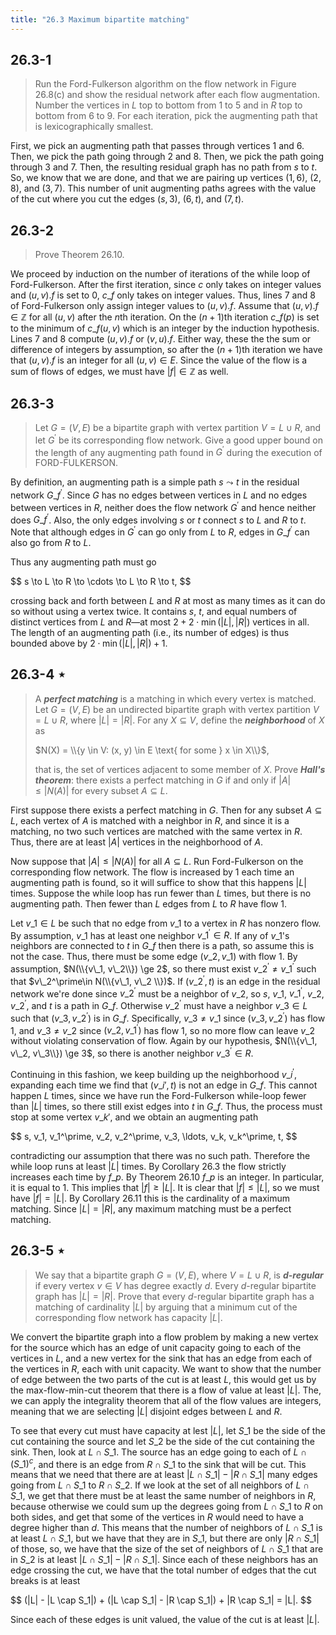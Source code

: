 ```yaml
---
title: "26.3 Maximum bipartite matching"
---
```


## 26.3-1

> Run the Ford-Fulkerson algorithm on the flow network in Figure 26.8\(c\) and show the residual network after each flow augmentation. Number the vertices in $L$ top to bottom from 1 to 5 and in $R$ top to bottom from 6 to 9. For each iteration, pick the augmenting path that is lexicographically smallest.

First, we pick an augmenting path that passes through vertices 1 and 6. Then, we pick the path going through 2 and 8. Then, we pick the path going through 3 and 7. Then, the resulting residual graph has no path from $s$ to $t$. So, we know that we are done, and that we are pairing up vertices $(1, 6)$, $(2, 8)$, and $(3, 7)$. This number of unit augmenting paths agrees with the value of the cut where you cut the edges $(s, 3)$, $(6, t)$, and $(7, t)$.

## 26.3-2

> Prove Theorem 26.10.

We proceed by induction on the number of iterations of the while loop of Ford-Fulkerson. After the first iteration, since $c$ only takes on integer values and $(u, v).f$ is set to $0$, $c\_f$ only takes on integer values. Thus, lines 7 and 8 of Ford-Fulkerson only assign integer values to $(u, v).f$. Assume that $(u, v).f \in \mathbb Z$ for all $(u, v)$ after the $n$th iteration. On the $(n + 1)$th iteration $c\_f(p)$ is set to the minimum of $c\_f(u, v)$ which is an integer by the induction hypothesis. Lines 7 and 8 compute $(u, v).f$ or $(v, u).f$. Either way, these the the sum or difference of integers by assumption, so after the $(n + 1)$th iteration we have that $(u, v).f$ is an integer for all $(u, v) \in E$. Since the value of the flow is a sum of flows of edges, we must have $|f| \in \mathbb Z$ as well.

## 26.3-3

> Let $G = (V, E)$ be a bipartite graph with vertex partition $V = L \cup R$, and let $G^\prime$ be its corresponding flow network. Give a good upper bound on the length of any augmenting path found in $G^\prime$ during the execution of $\text{FORD-FULKERSON}$.

By definition, an augmenting path is a simple path $s \leadsto t$ in the residual network $G\_f^\prime$. Since $G$ has no edges between vertices in $L$ and no edges between vertices in $R$, neither does the flow network $G^\prime$ and hence neither does $G\_f^\prime$. Also, the only edges involving $s$ or $t$ connect $s$ to $L$ and $R$ to $t$. Note that although edges in $G^\prime$ can go only from $L$ to $R$, edges in $G\_f^\prime$ can also go from $R$ to $L$.

Thus any augmenting path must go

<div>
$$
s \to L \to R \to \cdots \to L \to R \to t,
$$
</div>

crossing back and forth between $L$ and $R$ at most as many times as it can do so without using a vertex twice. It contains $s$, $t$, and equal numbers of distinct vertices from $L$ and $R$—at most $2 + 2 \cdot \min(|L|, |R|)$ vertices in all. The length of an augmenting path (i.e., its number of edges) is thus bounded above by $2 \cdot \min(|L|, |R|) + 1$.

## 26.3-4 $\star$

> A __*perfect matching*__ is a matching in which every vertex is matched. Let $G = (V, E)$ be an undirected bipartite graph with vertex partition $V = L \cup R$, where $|L| = |R|$. For any $X \subseteq V$, define the __*neighborhood*__ of $X$ as
> 
> $N(X) = \\{y \in V: (x, y) \in E \text{ for some } x \in X\\}$,
> 
> that is, the set of vertices adjacent to some member of $X$. Prove __*Hall's theorem*__: there exists a perfect matching in $G$ if and only if $|A| \le |N(A)|$ for every subset $A \subseteq L$.

First suppose there exists a perfect matching in $G$. Then for any subset $A \subseteq L$, each vertex of $A$ is matched with a neighbor in $R$, and since it is a matching, no two such vertices are matched with the same vertex in $R$. Thus, there are at least $|A|$ vertices in the neighborhood of $A$.

Now suppose that $|A| \le |N(A)|$ for all $A \subseteq L$. Run Ford-Fulkerson on the corresponding flow network. The flow is increased by $1$ each time an augmenting path is found, so it will suffice to show that this happens $|L|$ times. Suppose the while loop has run fewer than $L$ times, but there is no augmenting path. Then fewer than $L$ edges from $L$ to $R$ have flow $1$. 

Let $v\_1 \in L$ be such that no edge from $v\_1$ to a vertex in $R$ has nonzero flow. By assumption, $v\_1$ has at least one neighbor $v\_1^\prime \in R$. If any of $v\_1$'s neighbors are connected to $t$ in $G\_f$ then there is a path, so assume this is not the case. Thus, there must be some edge $(v\_2, v\_1)$ with flow $1$. By assumption, $N(\\{v\_1, v\_2\\}) \ge 2$, so there must exist $v\_2^\prime \ne v\_1^\prime$ such that $v\_2^\prime\in N(\\{v\_1, v\_2 \\})$. If $(v\_2^\prime, t)$ is an edge in the residual network we're done since $v\_2^\prime$ must be a neighbor of $v\_2$, so $s$, $v\_1$, $v\_1^\prime$, $v\_2$, $v\_2^\prime$, and $t$ is a path in $G\_f$. Otherwise $v\_2^\prime$ must have a neighbor $v\_3 \in L$ such that $(v\_3, v\_2^\prime)$ is in $G\_f$. Specifically, $v\_3 \ne v\_1$ since $(v\_3, v\_2^\prime)$ has flow $1$, and $v\_3 \ne v\_2$ since $(v\_2, v\_1^\prime)$ has flow $1$, so no more flow can leave $v\_2$ without violating conservation of flow. Again by our hypothesis, $N(\\{v\_1, v\_2, v\_3\\}) \ge 3$, so there is another neighbor $v\_3^\prime \in R$.

Continuing in this fashion, we keep building up the neighborhood $v\_i^\prime$, expanding each time we find that $(v\_i′, t)$ is not an edge in $G\_f$. This cannot happen $L$ times, since we have run the Ford-Fulkerson while-loop fewer than $|L|$ times, so there still exist edges into $t$ in $G\_f$. Thus, the process must stop at some vertex $v\_k′$, and we obtain an augmenting path 

<div>
$$
s, v_1, v_1^\prime, v_2, v_2^\prime, v_3, \ldots, v_k, v_k^\prime, t,
$$
</div>

contradicting our assumption that there was no such path. Therefore the while loop runs at least $|L|$ times. By Corollary 26.3 the flow strictly increases each time by $f\_p$. By Theorem 26.10 $f\_p$ is an integer. In particular, it is equal to $1$. This implies that $|f| \ge |L|$. It is clear that $|f| \le |L|$, so we must have $|f| = |L|$. By Corollary 26.11 this is the cardinality of a maximum matching. Since $|L| = |R|$, any maximum matching must be a perfect matching.

## 26.3-5 $\star$

> We say that a bipartite graph $G = (V, E)$, where $V = L \cup R$, is __*$d$-regular*__ if every vertex $v \in V$ has degree exactly $d$. Every $d$-regular bipartite graph has $|L| = |R|$. Prove that every $d$-regular bipartite graph has a matching of cardinality $|L|$ by arguing that a minimum cut of the corresponding flow network has capacity $|L|$.

We convert the bipartite graph into a flow problem by making a new vertex for the source which has an edge of unit capacity going to each of the vertices in $L$, and a new vertex for the sink that has an edge from each of the vertices in $R$, each with unit capacity. We want to show that the number of edge between the two parts of the cut is at least $L$, this would get us by the max-flow-min-cut theorem that there is a flow of value at least $|L|$. The, we can apply the integrality theorem that all of the flow values are integers, meaning that we are selecting $|L|$ disjoint edges between $L$ and $R$.

To see that every cut must have capacity at lest $|L|$, let $S\_1$ be the side of the cut containing the source and let $S\_2$ be the side of the cut containing the sink. Then, look at $L \cap S\_1$. The source has an edge going to each of $L \cap (S\_1)^c$, and there is an edge from $R \cap S\_1$ to the sink that will be cut. This means that we need that there are at least $|L \cap S\_1| - |R \cap S\_1|$ many edges going from $L \cap S\_1$ to $R \cap S\_2$. If we look at the set of all neighbors of $L \cap S\_1$, we get that there must be at least the same number of neighbors in $R$, because otherwise we could sum up the degrees going from $L \cap S\_1$ to $R$ on both sides, and get that some of the vertices in $R$ would need to have a degree higher than $d$. This means that the number of neighbors of $L \cap S\_1$ is at least $L \cap S\_1$, but we have that they are in $S\_1$, but there are only $|R \cap S\_1|$ of those, so, we have that the size of the set of neighbors of $L \cap S\_1$ that are in $S\_2$ is at least $|L \cap S\_1| - |R \cap S\_1|$. Since each of these neighbors has an edge crossing the cut, we have that the total number of edges that the cut breaks is at least 

<div>
$$
(|L| - |L \cap S_1|) + (|L \cap S_1| - |R \cap S_1|) + |R \cap S_1| = |L|.
$$
</div>

Since each of these edges is unit valued, the value of the cut is at least $|L|$.
